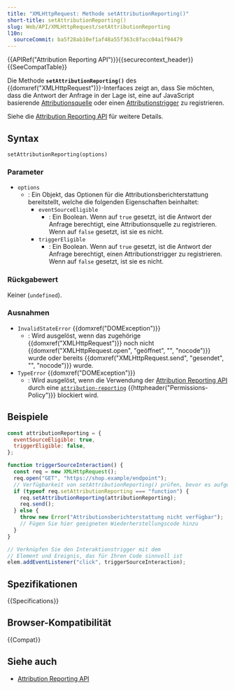```yaml
---
title: "XMLHttpRequest: Methode setAttributionReporting()"
short-title: setAttributionReporting()
slug: Web/API/XMLHttpRequest/setAttributionReporting
l10n:
  sourceCommit: ba5f28ab10ef1af48a55f363c8facc04a1f94479
---
```


{{APIRef("Attribution Reporting API")}}{{securecontext_header}}{{SeeCompatTable}}

Die Methode **`setAttributionReporting()`** des {{domxref("XMLHttpRequest")}}-Interfaces zeigt an, dass Sie möchten, dass die Antwort der Anfrage in der Lage ist, eine auf JavaScript basierende [Attributionsquelle](/de/docs/Web/API/Attribution_Reporting_API/Registering_sources#javascript-based_event_sources) oder einen [Attributionstrigger](/de/docs/Web/API/Attribution_Reporting_API/Registering_triggers#javascript-based_attribution_triggers) zu registrieren.

Siehe die [Attribution Reporting API](/de/docs/Web/API/Attribution_Reporting_API) für weitere Details.

## Syntax

```js-nolint
setAttributionReporting(options)
```

### Parameter

- `options`
  - : Ein Objekt, das Optionen für die Attributionsberichterstattung bereitstellt, welche die folgenden Eigenschaften beinhaltet:
    - `eventSourceEligible`
      - : Ein Boolean. Wenn auf `true` gesetzt, ist die Antwort der Anfrage berechtigt, eine Attributionsquelle zu registrieren. Wenn auf `false` gesetzt, ist sie es nicht.
    - `triggerEligible`
      - : Ein Boolean. Wenn auf `true` gesetzt, ist die Antwort der Anfrage berechtigt, einen Attributionstrigger zu registrieren. Wenn auf `false` gesetzt, ist sie es nicht.

### Rückgabewert

Keiner (`undefined`).

### Ausnahmen

- `InvalidStateError` {{domxref("DOMException")}}
  - : Wird ausgelöst, wenn das zugehörige {{domxref("XMLHttpRequest")}} noch nicht {{domxref("XMLHttpRequest.open", "geöffnet", "", "nocode")}} wurde oder bereits {{domxref("XMLHttpRequest.send", "gesendet", "", "nocode")}} wurde.
- `TypeError` {{domxref("DOMException")}}
  - : Wird ausgelöst, wenn die Verwendung der [Attribution Reporting API](/de/docs/Web/API/Attribution_Reporting_API) durch eine [`attribution-reporting`](/de/docs/Web/HTTP/Headers/Permissions-Policy/attribution-reporting) {{httpheader("Permissions-Policy")}} blockiert wird.

## Beispiele

```js
const attributionReporting = {
  eventSourceEligible: true,
  triggerEligible: false,
};

function triggerSourceInteraction() {
  const req = new XMLHttpRequest();
  req.open("GET", "https://shop.example/endpoint");
  // Verfügbarkeit von setAttributionReporting() prüfen, bevor es aufgerufen wird
  if (typeof req.setAttributionReporting === "function") {
    req.setAttributionReporting(attributionReporting);
    req.send();
  } else {
    throw new Error("Attributionsberichterstattung nicht verfügbar");
    // Fügen Sie hier geeigneten Wiederherstellungscode hinzu
  }
}

// Verknüpfen Sie den Interaktionstrigger mit dem
// Element und Ereignis, das für Ihren Code sinnvoll ist
elem.addEventListener("click", triggerSourceInteraction);
```

## Spezifikationen

{{Specifications}}

## Browser-Kompatibilität

{{Compat}}

## Siehe auch

- [Attribution Reporting API](/de/docs/Web/API/Attribution_Reporting_API)
